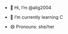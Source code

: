 - 👋 Hi, I’m @alig2004
<!--- 👀 I’m interested in ... --->
- 🌱 I’m currently learning C
<!--- 💞️ I’m looking to collaborate on ... --->
<!--- 📫 How to reach me ... --->
- 😄 Pronouns: she/her
<!--- ⚡ Fun fact: ... --->

<!---
alig2004/alig2004 is a ✨ special ✨ repository because its `README.md` (this file) appears on your GitHub profile.
You can click the Preview link to take a look at your changes.
--->
